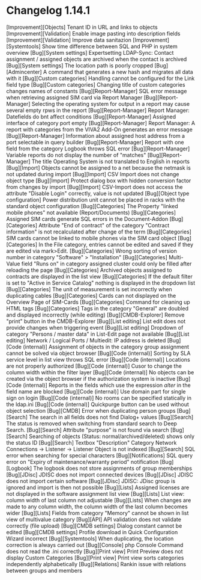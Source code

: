 # Changelog 1.14.1

[Improvement][Objects] Tenant ID in URL and links to objects
[Improvement][Validation] Enable image pasting into description fields
[Improvement][Validation] Improve data sanitazion
[Improvement][Systemtools] Show time difference between SQL and PHP in system overview
[Bug][System settings] Expertsetting LDAP-Sync: Contact assignment / assigned objects are archived when the contact is archived
[Bug][System settings] The location path is poorly cropped
[Bug][Admincenter] A command that generates a new hash and migrates all data with it
[Bug][Custom categories] Handling cannot be configured for the Link field type
[Bug][Custom categories] Changing title of custom categories changes names of constants
[Bug][Report-Manager] SQL error message when retrieving assigned SIM card via Report Manager
[Bug][Report-Manager] Selecting the operating system for output in a report may cause several empty rpws in the report
[Bug][Report-Manager] Report Manager: Datefields do bnt affect conditions
[Bug][Report-Manager] Assigned interface of category port empty
[Bug][Report-Manager] Report Manager: A report with categories from the VIVA2 Add-On generates an error message
[Bug][Report-Manager] Information about assigned host address from a port selectable in query builder
[Bug][Report-Manager] Report with one field from the category Logbook throws SQL error
[Bug][Report-Manager] Variable reports do not display the number of "matches"
[Bug][Report-Manager] The title Operating System is not translated to English in reports
[Bug][Import] Objects cannot be assigned to a net because the netmask is not updated during import
[Bug][Import] CSV Import does not change object type
[Bug][Import] Protect dialog box with hidden conversion factor from changes by import
[Bug][Import] CSV-Import does not access the attribute "Disable Login" correctly, value is not updated
[Bug][Object type configuration] Power distribution unit cannot be placed in racks with the standard object configuration
[Bug][Categories] The Property "linked mobile phones" not available (Report/Documents)
[Bug][Categories] Assigned SIM cards generate SQL errors in the Document-Addon
[Bug][Categories] Attribute "End of contract" of the category "Contract information" is not recalculated after change of the term
[Bug][Categories] SIM cards cannot be linked to mobile phones via the SIM card object
[Bug][Categories] In the File category, entries cannot be edited and saved if they are edited via mark>Edit.
[Bug][Categories] Wrong sorting of version number in category "Software" > "Installation"
[Bug][Categories] Multi-Value field "Runs on" in category assigned cluster could only be filled after reloading the page
[Bug][Categories] Archived objects assigned to contracts are displayed in the list view
[Bug][Categories] If the default filter is set to "Active in Service Catalog" nothing is displayed in the dropdown list
[Bug][Categories] The unit of measurement is set incorrectly when duplicating cables
[Bug][Categories] Cards can not displayed on the Overview Page of SIM-Cards
[Bug][Categories] Command for cleaning up HTML tags
[Bug][Categories] Tags in the category "General" are doubled and displayed incorrectly (while editing)
[Bug][CMDB-Explorer] Remove "print" button in the CMDB-Explorer
[Bug][List editing] List edit does not provide changes when triggering event
[Bug][List editing] Dropdown of category "Persons / master data" in List-Edit page not available
[Bug][List editing] Network / Logical Ports / Multiedit: IP address is deleted
[Bug][Code (internal)] Assignment of objects in the category group assignment cannot be solved via object browser
[Bug][Code (internal)] Sorting by SLA service level in list view throws SQL error
[Bug][Code (internal)] Locations are not properly authorized
[Bug][Code (internal)] Cusor to change the column width within the filter layer
[Bug][Code (internal)] No objects can be created via the object browser if the authorization system is inactive
[Bug][Code (internal)] Reports in the fields which use the expression *alter* in the field name are blocked
[Bug][Code (internal)] Use domain part for single sign on login
[Bug][Code (internal)] No rooms can be specified statically in the ldap.ini
[Bug][Code (internal)] Quickpurge button can be used without object selection
[Bug][CMDB] Error when duplicating person groups
[Bug][Search] The search in all fields does not find Dialog+ values
[Bug][Search] The status is removed when switching from standard search to Deep Search.
[Bug][Search] Attribute "purpose" is not found via search
[Bug][Search] Searching of objects (Status: normal/archived/deleted) shows only the status ID
[Bug][Search] Textbox "Description" Category Network Connections -> Listener -> Listener Object is not indexed
[Bug][Search] SQL error when searching for special characters
[Bug][Notifications] SQL query error on "Expiry of maintenance/warranty period" notification
[Bug][Logbook] The logbook does not store assignments of group memberships
[Bug][JDisc] JDISC does not import connected devices
[Bug][JDisc] JDISC does not import certain software
[Bug][JDisc] JDISC: JDisc group is ignored and import is then not possible
[Bug][Lists] Assigned licenses are not displayed in the software assignment list view
[Bug][Lists] List view: column width of last column not adjustable
[Bug][Lists] When changes are made to any column width, the column width of the last column becomes wider
[Bug][Lists] Fields from category "Memory" cannot be shown in list view of multivalue category
[Bug][API] API validation does not validate correctly (file upload)
[Bug][CMDB settings] Dialog constant cannot be edited
[Bug][CMDB settings] Profile download in Quick Configuration Wizard incorrect
[Bug][Systemtools] When duplicating, the location correction is always carried out
[Bug][Console] php Console Command does not read the .ini correctly
[Bug][Print view] Print Preview does not display Custom Categories
[Bug][Print view] Print view sorts categories independently alphabetically
[Bug][Relations] Rankin issue with relations between groups and members

